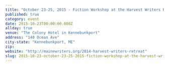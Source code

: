 ```yaml
---
title: "October 23-25, 2015 - Fiction Workshop at the Harvest Writers Retreat"
published: true
category: event
date: 2015-10-23T00:00:00.000Z
allday: true
venue: "The Colony Hotel in Kennebunkport"
address: "140 Ocean Ave"
city-state: "Kennebunkport, ME"
zip:
website: "http://mainewriters.org/2014-harvest-writers-retreat"
slug: 2015-10-23-october-23-25-2015-fiction-workshop-at-the-harvest-writers-retreat
---
```


